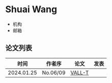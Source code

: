 # Shuai Wang

- 机构
- 邮箱
  
  
## 论文列表

| 时间 | 作者序 | 论文 | 发表 |
|:-:|:-:|---|---|
| 2024.01.25 | No.06/09 | [VALL-T](../Models/Speech_LLM/2024.01.25_VALL-T.md) |